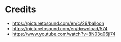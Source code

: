 # Credits
* https://picturetosound.com/en/c/29/balloon
* https://picturetosound.com/en/download/574
* https://www.youtube.com/watch?v=8N03q06ji74